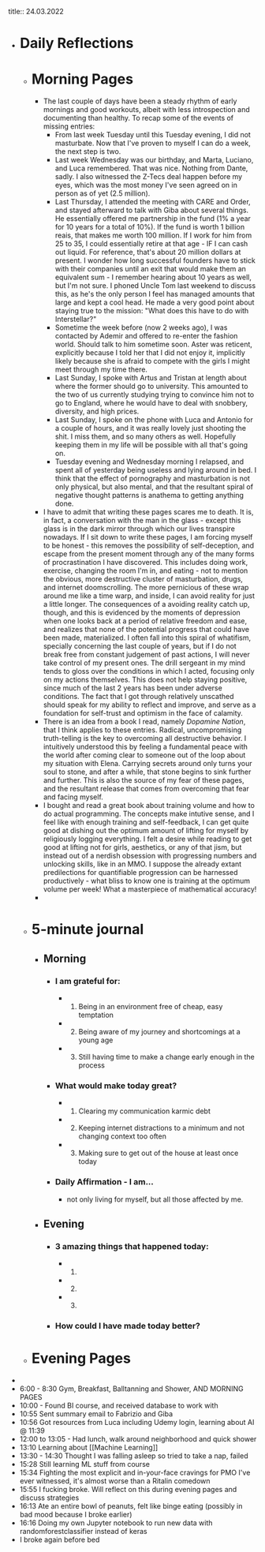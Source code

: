 title:: 24.03.2022

- # Daily Reflections
	- # Morning Pages
		- The last couple of days have been a steady rhythm of early mornings and good workouts, albeit with less introspection and documenting than healthy. To recap some of the events of missing entries:
			- From last week Tuesday until this Tuesday evening, I did not masturbate. Now that I've proven to myself I can do a week, the next step is two.
			- Last week Wednesday was our birthday, and Marta, Luciano, and Luca remembered. That was nice. Nothing from Dante, sadly. I also witnessed the Z-Tecs deal happen before my eyes, which was the most money I've seen agreed on in person as of yet (2.5 million).
			- Last Thursday, I attended the meeting with CARE and Order, and stayed afterward to talk with Giba about several things. He essentially offered me partnership in the fund (1% a year for 10 years for a total of 10%). If the fund is worth 1 billion reais, that makes me worth 100 million. If I work for him from 25 to 35, I could essentially retire at that age - IF I can cash out liquid. For reference, that's about 20 million dollars at present. I wonder how long successful founders have to stick with their companies until an exit that would make them an equivalent sum - I remember hearing about 10 years as well, but I'm not sure. I phoned Uncle Tom last weekend to discuss this, as he's the only person I feel has managed amounts  that large and kept a cool head. He made a very good point about staying true to the mission: "What does this have to do with Interstellar?"
			- Sometime the week before (now 2 weeks ago), I was contacted by Ademir and offered to re-enter the fashion world. Should talk to him sometime soon. Aster was reticent, explicitly because I told her that I did not enjoy it, implicitly likely because she is afraid to compete with the girls I might meet through my time there.
			- Last Sunday, I spoke with Artus and Tristan at length about where the former should go to university. This amounted to the two of us currently studying trying to convince him not to go to England, where he would have to deal with snobbery, diversity, and high prices.
			- Last Sunday, I spoke on the phone with Luca and Antonio for a couple of hours, and it was really lovely just shooting the shit. I miss them, and so many others as well. Hopefully keeping them in my life will be possible with all that's going on.
			- Tuesday evening and Wednesday morning I relapsed, and spent all of yesterday being useless and lying around in bed. I think that the effect of pornography and masturbation is not only physical, but also mental, and that the resultant spiral of negative thought patterns is anathema to getting anything done.
		- I have to admit that writing these pages scares me to death. It is, in fact, a conversation with the man in the glass - except this glass is in the dark mirror through which our lives transpire nowadays. If I sit down to write these pages, I am forcing myself to be honest - this removes the possibility of self-deception, and escape from the present moment through any of the many forms of procrastination I have discovered. This includes doing work, exercise, changing the room I'm in, and eating - not to mention the obvious, more destructive cluster of masturbation, drugs, and internet doomscrolling. The more pernicious of these wrap around me like a time warp, and inside, I can avoid reality for just a little longer. The consequences of a avoiding reality catch up, though, and this is evidenced by the moments of depression when one looks back at a period of relative freedom and ease, and realizes that none of the potential progress that could have been made, materialized. I often fall into this spiral of whatifism, specially concerning the last couple of years, but if I do not break free from constant judgement of past actions, I will never take control of my present ones. The drill sergeant in my mind tends to gloss over the conditions in which I acted, focusing only on my actions themselves. This does not help staying positive, since much of the last 2 years has been under adverse conditions. The fact that I got through relatively unscathed should speak for my ability to reflect and improve, and serve as a foundation for self-trust and optimism in the face of calamity.
		- There is an idea from a book I read, namely _Dopamine Nation_, that I think applies to these entries. Radical, uncompromising truth-telling is the key to overcoming all destructive behavior. I intuitively understood this by feeling a fundamental peace with the world after coming clear to someone out of the loop about my situation with Elena. Carrying secrets around only turns your soul to stone, and after a while, that stone begins to sink further and further. This is also the source of my fear of these pages, and the resultant release that comes from overcoming that fear and facing myself.
		- I bought and read a great book about training volume and how to do actual programming. The concepts make intutive sense, and I feel like with enough training and self-feedback, I can get quite good at dishing out the optimum amount of lifting for myself by religiously logging everything. I felt a desire while reading to get good at lifting not for girls, aesthetics, or any of that jism, but instead out of a nerdish obsession with progressing numbers and unlocking skills, like in an MMO. I suppose the already extant predilections for quantifiable progression can be harnessed productively - what bliss to know one is training at the optimum volume per week! What a masterpiece of mathematical accuracy!
		-
	- # 5-minute journal
		- ## Morning
			- ### I am grateful for:
				- 1. Being in an environment free of cheap, easy temptation
				- 2. Being aware of my journey and shortcomings at a young age
				- 3. Still having time to make a change early enough in the process
			- ### What would make today great?
				- 1. Clearing my communication karmic debt
				- 2. Keeping internet distractions to a minimum and not changing context too often
				- 3. Making sure to get out of the house at least once today
			- ### Daily Affirmation - I am...
				- not only living for myself, but all those affected by me.
		- ## Evening
			- ### 3 amazing things that happened today:
				- 1.
				- 2.
				- 3.
			- ### How could I have made today better?
	- # Evening Pages
-
- 6:00 - 8:30 Gym, Breakfast, Balltanning and Shower, AND MORNING PAGES
- 10:00 - Found BI course, and received database to work with
- 10:55 Sent summary email to Fabrizio and Giba
- 10:56 Got resources from Luca including Udemy login, learning about AI @ 11:39
- 12:00 to 13:05 - Had lunch, walk around neighborhood and quick shower
- 13:10 Learning about [[Machine Learning]]
- 13:30 - 14:30 Thought I was falling asleep so tried to take a nap, failed
- 15:28 Still learning ML stuff from course
- 15:34 Fighting the most explicit and in-your-face cravings for PMO I've ever witnessed, it's almost worse than a Ritalin comedown
- 15:55 I fucking broke. Will reflect on this during evening pages and discuss strategies
- 16:13 Ate an entire bowl of peanuts, felt like binge eating (possibly in bad mood because I broke earlier)
- 16:16 Doing my own Jupyter notebook to run new data with randomforestclassifier instead of keras
- I broke again before bed